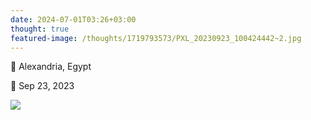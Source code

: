 ```yaml
---
date: 2024-07-01T03:26+03:00
thought: true
featured-image: /thoughts/1719793573/PXL_20230923_100424442~2.jpg
---
```


📌 Alexandria, Egypt

📅 Sep 23, 2023

![](/thoughts/1719793573/PXL_20230923_100424442~2.jpg)



